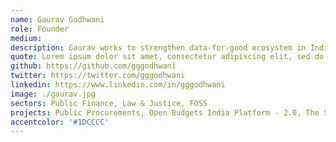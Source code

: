 ```yaml
---
name: Gaurav Godhwani
role: Founder
medium:
description: Gaurav works to strengthen data-for-good ecosystem in India, he has been instrumental in starting initiatives like DataKind Bangalore & Open Budgets India. He is passionate about Open Data, Open Source Tech, Education and Human Rights.
quote: Lorem ipsum dolor sit amet, consectetur adipiscing elit, sed do eiusmod tempor incididunt ut labore et dolore magna aliqua.
github: https://github.com/gggodhwani
twitter: https://twitter.com/gggodhwani
linkedin: https://www.linkedin.com/in/gggodhwani
image: ./gaurav.jpg
sectors: Public Finance, Law & Justice, FOSS
projects: Public Procurements, Open Budgets India Platform - 2.0, The State of FOSS in India Report, Justice Hub
accentcolor: '#1DCCCC'
---
```

